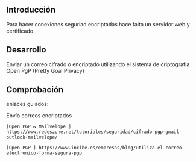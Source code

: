 ## Introducción 
Para hacer conexiones seguriad encriptadas hace falta un servidor web y certificado


## Desarrollo

Enviar un correo cifrado o encriptado utilizando el sistema de criptografia Open PgP (Pretty Goal Privacy)

## Comprobación


enlaces guiados:

Envío correos encriptados 

 

    [Open PGP & Mailvelope ] https://www.redeszone.net/tutoriales/seguridad/cifrado-pgp-gmail-outlook-mailvelope/ 

    [Open PGP ] https://www.incibe.es/empresas/blog/utiliza-el-correo-electronico-forma-segura-pgp 


